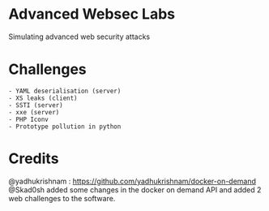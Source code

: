 # Advanced Websec Labs
Simulating advanced web security attacks

# Challenges
    - YAML deserialisation (server)
    - XS leaks (client)
    - SSTI (server)
    - xxe (server)
    - PHP Iconv
    - Prototype pollution in python

# Credits
@yadhukrishnam : https://github.com/yadhukrishnam/docker-on-demand
@Skad0sh added some changes in the docker on demand API and added 2 web challenges to the software.
